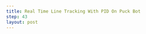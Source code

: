 ```yaml
---
title: Real Time Line Tracking With PID On Puck Bot
step: 43
layout: post
---
```


<script src='https://gist.github.com/madhephaestus/8a1eeed23c7f747cf68b.js'></script>
